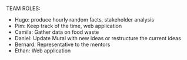 TEAM ROLES:

- Hugo: produce hourly random facts, stakeholder analysis
- Pim: Keep track of the time, web application
- Camila: Gather data on food waste
- Daniel: Update Mural with new ideas or restructure the current ideas
- Bernard: Representative to the mentors
- Ethan: Web application 
